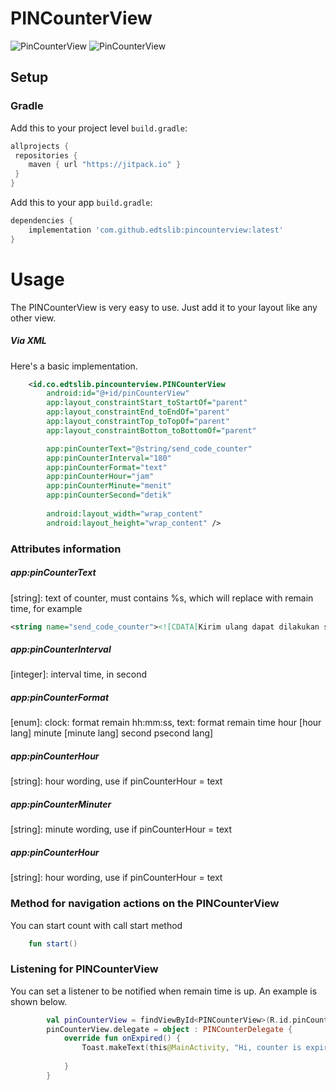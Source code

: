 # PINCounterView

![PinCounterView](https://i.ibb.co/R05d6NJ/pincounterview.jpg)
![PinCounterView](https://i.ibb.co/2qW4FCj/pin3.jpg)

## Setup
### Gradle

Add this to your project level `build.gradle`:
```groovy
allprojects {
 repositories {
    maven { url "https://jitpack.io" }
 }
}
```
Add this to your app `build.gradle`:
```groovy
dependencies {
    implementation 'com.github.edtslib:pincounterview:latest'
}
```
# Usage

The PINCounterView is very easy to use. Just add it to your layout like any other view.
##### Via XML

Here's a basic implementation.

```xml
    <id.co.edtslib.pincounterview.PINCounterView
        android:id="@+id/pinCounterView"
        app:layout_constraintStart_toStartOf="parent"
        app:layout_constraintEnd_toEndOf="parent"
        app:layout_constraintTop_toTopOf="parent"
        app:layout_constraintBottom_toBottomOf="parent"

        app:pinCounterText="@string/send_code_counter"
        app:pinCounterInterval="180"
        app:pinCounterFormat="text"
        app:pinCounterHour="jam"
        app:pinCounterMinute="menit"
        app:pinCounterSecond="detik"
        
        android:layout_width="wrap_content"
        android:layout_height="wrap_content" />
```

### Attributes information

##### _app:pinCounterText_
[string]: text of counter, must contains %s, which will replace with remain time, for example
```xml
<string name="send_code_counter"><![CDATA[Kirim ulang dapat dilakukan setelah <b>%s</b>.]]></string>
```

##### _app:pinCounterInterval_
[integer]: interval time, in second

##### _app:pinCounterFormat_
[enum]: clock: format remain hh:mm:ss, text: format remain time hour [hour lang] minute [minute lang] second psecond lang]

##### _app:pinCounterHour_
[string]: hour wording, use if pinCounterHour = text

##### _app:pinCounterMinuter_
[string]: minute wording, use if pinCounterHour = text

##### _app:pinCounterHour_
[string]: hour wording, use if pinCounterHour = text

### Method for navigation actions on the PINCounterView
You can start count with call start method

```kotlin
    fun start() 
```

### Listening for PINCounterView

You can set a listener to be notified when remain time is up. An example is shown below.

```kotlin
        val pinCounterView = findViewById<PINCounterView>(R.id.pinCounterView)
        pinCounterView.delegate = object : PINCounterDelegate {
            override fun onExpired() {
                Toast.makeText(this@MainActivity, "Hi, counter is expired", Toast.LENGTH_SHORT).show()
                
            }
        }
```





